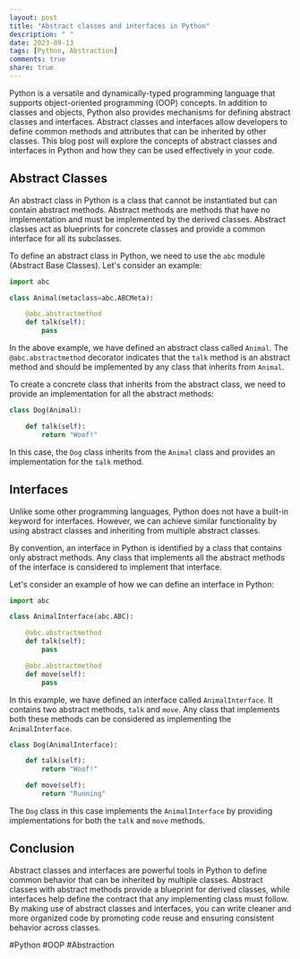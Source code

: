```yaml
---
layout: post
title: "Abstract classes and interfaces in Python"
description: " "
date: 2023-09-13
tags: [Python, Abstraction]
comments: true
share: true
---
```


Python is a versatile and dynamically-typed programming language that supports object-oriented programming (OOP) concepts. In addition to classes and objects, Python also provides mechanisms for defining abstract classes and interfaces. Abstract classes and interfaces allow developers to define common methods and attributes that can be inherited by other classes. This blog post will explore the concepts of abstract classes and interfaces in Python and how they can be used effectively in your code.

## Abstract Classes

An abstract class in Python is a class that cannot be instantiated but can contain abstract methods. Abstract methods are methods that have no implementation and must be implemented by the derived classes. Abstract classes act as blueprints for concrete classes and provide a common interface for all its subclasses.

To define an abstract class in Python, we need to use the `abc` module (Abstract Base Classes). Let's consider an example:

```python
import abc

class Animal(metaclass=abc.ABCMeta):

    @abc.abstractmethod
    def talk(self):
        pass
```

In the above example, we have defined an abstract class called `Animal`. The `@abc.abstractmethod` decorator indicates that the `talk` method is an abstract method and should be implemented by any class that inherits from `Animal`. 

To create a concrete class that inherits from the abstract class, we need to provide an implementation for all the abstract methods:

```python
class Dog(Animal):

    def talk(self):
        return "Woof!"
```

In this case, the `Dog` class inherits from the `Animal` class and provides an implementation for the `talk` method.

## Interfaces

Unlike some other programming languages, Python does not have a built-in keyword for interfaces. However, we can achieve similar functionality by using abstract classes and inheriting from multiple abstract classes.

By convention, an interface in Python is identified by a class that contains only abstract methods. Any class that implements all the abstract methods of the interface is considered to implement that interface.

Let's consider an example of how we can define an interface in Python:

```python
import abc

class AnimalInterface(abc.ABC):

    @abc.abstractmethod
    def talk(self):
        pass

    @abc.abstractmethod
    def move(self):
        pass
```

In this example, we have defined an interface called `AnimalInterface`. It contains two abstract methods, `talk` and `move`. Any class that implements both these methods can be considered as implementing the `AnimalInterface`.

```python
class Dog(AnimalInterface):

    def talk(self):
        return "Woof!"

    def move(self):
        return "Running"
```

The `Dog` class in this case implements the `AnimalInterface` by providing implementations for both the `talk` and `move` methods.

## Conclusion

Abstract classes and interfaces are powerful tools in Python to define common behavior that can be inherited by multiple classes. Abstract classes with abstract methods provide a blueprint for derived classes, while interfaces help define the contract that any implementing class must follow. By making use of abstract classes and interfaces, you can write cleaner and more organized code by promoting code reuse and ensuring consistent behavior across classes.

#Python #OOP #Abstraction